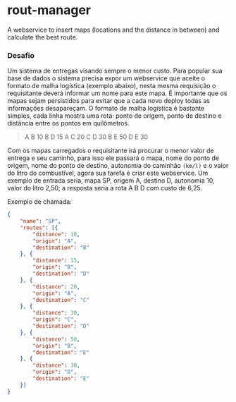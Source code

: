 # rout-manager
A webservice to insert maps (locations and the distance in between) and calculate the best route.

### Desafio

Um sistema de entregas visando sempre o menor custo. Para popular sua base de dados o sistema precisa expor um
webservice que aceite o formato de malha logística (exemplo abaixo), nesta mesma
requisição o requisitante deverá informar um nome para este mapa. É importante que os
mapas sejam persistidos para evitar que a cada novo deploy todas as informações
desapareçam. O formato de malha logística é bastante simples, cada linha mostra uma rota:
ponto de origem, ponto de destino e distância entre os pontos em quilômetros.

>A B 10
B D 15
A C 20
C D 30
B E 50
D E 30

Com os mapas carregados o requisitante irá procurar o menor valor de entrega e seu caminho,
para isso ele passará o mapa, nome do ponto de origem, nome do ponto de destino,
autonomia do caminhão `(km/l)` e o valor do litro do combustível, agora sua tarefa é criar este
webservice. Um exemplo de entrada seria, mapa SP, origem A, destino D, autonomia 10,
valor do litro 2,50; a resposta seria a rota A B D com custo de 6,25.

Exemplo de chamada:

```json
{
    "name": "SP",
    "routes": [{
        "distance": 10,
        "origin": "A",
        "destination": "B"
    }, {
        "distance": 15,
        "origin": "B",
        "destination": "D"
    }, {
        "distance": 20,
        "origin": "A",
        "destination": "C"
    }, {
        "distance": 30,
        "origin": "C",
        "destination": "D"
    }, {
        "distance": 50,
        "origin": "B",
        "destination": "E"
    }, {
        "distance": 30,
        "origin": "D",
        "destination": "E"
    }]
}
```
